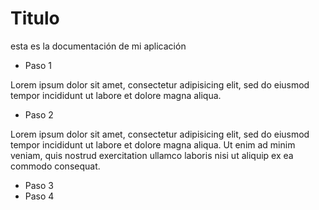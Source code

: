 # Titulo

esta es la documentación de mi aplicación

- Paso 1

Lorem ipsum dolor sit amet, consectetur adipisicing elit, sed do eiusmod
tempor incididunt ut labore et dolore magna aliqua.

- Paso 2

Lorem ipsum dolor sit amet, consectetur adipisicing elit, sed do eiusmod
tempor incididunt ut labore et dolore magna aliqua. Ut enim ad minim veniam,
quis nostrud exercitation ullamco laboris nisi ut aliquip ex ea commodo
consequat. 

- Paso 3
- Paso 4
